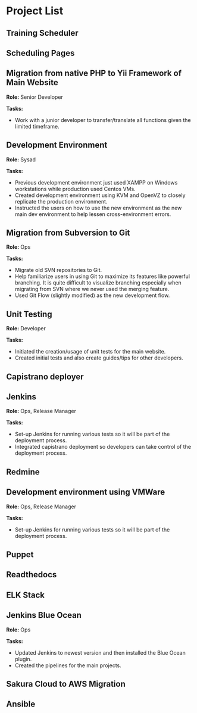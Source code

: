 # Project List

## Training Scheduler

## Scheduling Pages

## Migration from native PHP to Yii Framework of Main Website

**Role:** Senior Developer

**Tasks:** 

* Work with a junior developer to transfer/translate all functions given the limited timeframe.

## Development Environment

**Role:** Sysad

**Tasks:** 

* Previous development environment just used XAMPP on Windows workstations while production used Centos VMs.
* Created development environment using KVM and OpenVZ to closely replicate the production environment.
* Instructed the users on how to use the new environment as the new main dev environment to help lessen cross-environment errors.

## Migration from Subversion to Git

**Role:** Ops

**Tasks:**

* Migrate old SVN repositories to Git.
* Help familiarize users in using Git to maximize its features like powerful branching. It is quite difficult to visualize branching especially when migrating from SVN where we never used the merging feature.
* Used Git Flow (slightly modified) as the new development flow.

## Unit Testing

**Role:** Developer

**Tasks:**

* Initiated the creation/usage of unit tests for the main website.
* Created initial tests and also create guides/tips for other developers.

## Capistrano deployer

## Jenkins

**Role:** Ops, Release Manager

**Tasks:**

* Set-up Jenkins for running various tests so it will be part of the deployment process.
* Integrated capistrano deployment so developers can take control of the deployment process.

## Redmine

## Development environment using VMWare

**Role:** Ops, Release Manager

**Tasks:**

* Set-up Jenkins for running various tests so it will be part of the deployment process.


## Puppet

## Readthedocs

## ELK Stack

## Jenkins Blue Ocean

**Role:** Ops

**Tasks:**

* Updated Jenkins to newest version and then installed the Blue Ocean plugin.
* Created the pipelines for the main projects.

## Sakura Cloud to AWS Migration

## Ansible

